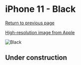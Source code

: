 # iPhone 11 - Black

[Return to previous page](/iphone_xr)

[High-resolution image from Apple](https://store.storeimages.cdn-apple.com/8756/as-images.apple.com/is/MWVU2?wid=4500&hei=4500&fmt=png)

<div style="width: 500px"><img src="/almost_uncompressed/MWVU2.webp" alt="Black"></div>

## Under construction
